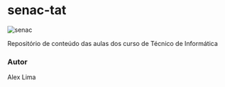 # senac-tat
![senac](https://github.com/AlexsLima17/senac-tat/commit/3517be5b29048aeac58365256df4844d6a4684bf)

Repositório de conteúdo das aulas dos curso de Técnico de Informática

### Autor
Alex Lima
